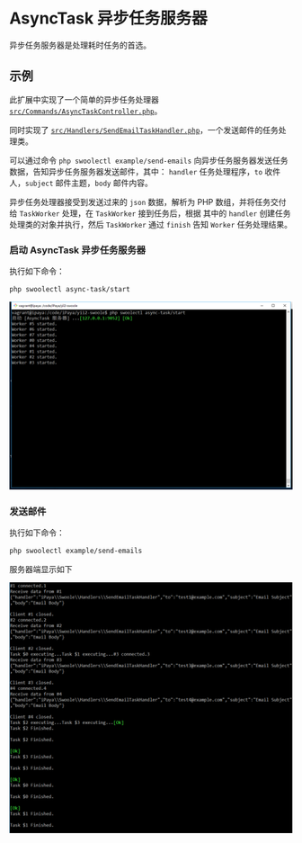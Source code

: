 # AsyncTask 异步任务服务器

异步任务服务器是处理耗时任务的首选。

## 示例

此扩展中实现了一个简单的异步任务处理器 [`src/Commands/AsyncTaskController.php`](/src/Commands/AsyncTaskController.php)。

同时实现了 [`src/Handlers/SendEmailTaskHandler.php`](/src/Handlers/SendEmailTaskHandler.php)，一个发送邮件的任务处理类。

可以通过命令 `php swoolectl example/send-emails` 向异步任务服务器发送任务数据，告知异步任务服务器发送邮件，其中： `handler` 
任务处理程序，`to` 收件人，`subject` 邮件主题，`body` 邮件内容。

异步任务处理器接受到发送过来的 `json` 数据，解析为 PHP 数组，并将任务交付给 `TaskWorker` 处理，在 `TaskWorker` 接到任务后，根据
其中的 `handler` 创建任务处理类的对象并执行，然后 `TaskWorker` 通过 `finish` 告知 `Worker` 任务处理结果。
 
### 启动 AsyncTask 异步任务服务器

执行如下命令：

```bash
php swoolectl async-task/start
```

![Async Task 启动](/docs/guide/images/async-task-start.png)

### 发送邮件

执行如下命令：

```bash
php swoolectl example/send-emails
```

服务器端显示如下

![Async Task 处理发送邮件任务](/docs/guide/images/async-task-processing.png)

